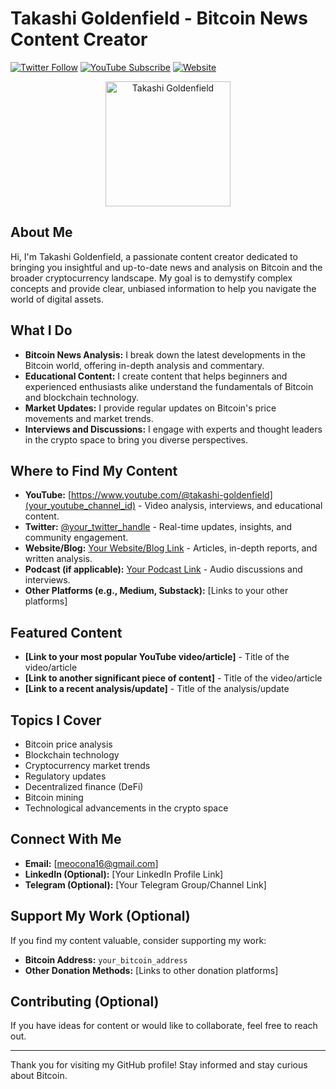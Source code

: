 # Takashi Goldenfield - Bitcoin News Content Creator

[![Twitter Follow](https://img.shields.io/twitter/follow/your_twitter_handle?style=social)](https://twitter.com/your_twitter_handle) [![YouTube Subscribe](https://img.shields.io/youtube/channel/subscribers/your_youtube_channel_id?style=social)](https://www.youtube.com/@takashi-goldenfield) [![Website](https://img.shields.io/badge/Website-Visit-blue)](your_website_url)

<p align="center">
  <img src="your_profile_picture_or_logo_url" alt="Takashi Goldenfield" width="200">
</p>

## About Me

Hi, I'm Takashi Goldenfield, a passionate content creator dedicated to bringing you insightful and up-to-date news and analysis on Bitcoin and the broader cryptocurrency landscape. My goal is to demystify complex concepts and provide clear, unbiased information to help you navigate the world of digital assets.

## What I Do

* **Bitcoin News Analysis:** I break down the latest developments in the Bitcoin world, offering in-depth analysis and commentary.
* **Educational Content:** I create content that helps beginners and experienced enthusiasts alike understand the fundamentals of Bitcoin and blockchain technology.
* **Market Updates:** I provide regular updates on Bitcoin's price movements and market trends.
* **Interviews and Discussions:** I engage with experts and thought leaders in the crypto space to bring you diverse perspectives.

## Where to Find My Content

* **YouTube:** [https://www.youtube.com/@takashi-goldenfield](your_youtube_channel_id) - Video analysis, interviews, and educational content.
* **Twitter:** [@your_twitter_handle](https://twitter.com/your_twitter_handle) - Real-time updates, insights, and community engagement.
* **Website/Blog:** [Your Website/Blog Link](your_website_url) - Articles, in-depth reports, and written analysis.
* **Podcast (if applicable):** [Your Podcast Link](your_podcast_url) - Audio discussions and interviews.
* **Other Platforms (e.g., Medium, Substack):** [Links to your other platforms]

## Featured Content

* **[Link to your most popular YouTube video/article]** - Title of the video/article
* **[Link to another significant piece of content]** - Title of the video/article
* **[Link to a recent analysis/update]** - Title of the analysis/update

## Topics I Cover

* Bitcoin price analysis
* Blockchain technology
* Cryptocurrency market trends
* Regulatory updates
* Decentralized finance (DeFi)
* Bitcoin mining
* Technological advancements in the crypto space

## Connect With Me

* **Email:** [meocona16@gmail.com]
* **LinkedIn (Optional):** [Your LinkedIn Profile Link]
* **Telegram (Optional):** [Your Telegram Group/Channel Link]

## Support My Work (Optional)

If you find my content valuable, consider supporting my work:

* **Bitcoin Address:** `your_bitcoin_address`
* **Other Donation Methods:** [Links to other donation platforms]

## Contributing (Optional)

If you have ideas for content or would like to collaborate, feel free to reach out.

---

Thank you for visiting my GitHub profile! Stay informed and stay curious about Bitcoin.
